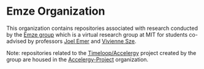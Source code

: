 # Emze Organization

This organization contains repositories associated with research
conducted by the [Emze group](http://emze.csail.mit.edu) which is a
virtual research group at MIT for students co-advised by professors 
[Joel Emer](https://people.csail.mit.edu/emer) and [Vivienne
Sze](http://sze.mit.edu/).

Note: repositories related to the [Timeloop/Accelergy](https://timeloop.csail.mit.edu) 
project created by the group are housed in the [Accelergy-Project](https://github.com/Accelergy-Project)
organization.




